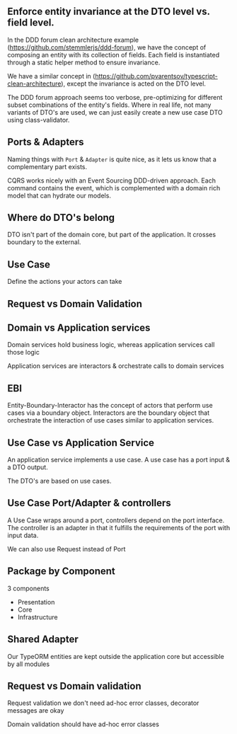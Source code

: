 ## Enforce entity invariance at the DTO level vs. field level.

In the DDD forum clean architecture example (https://github.com/stemmlerjs/ddd-forum), we have the concept of composing an entity with its collection of fields. Each field is instantiated through a static helper method to ensure invariance.

We have a similar concept in (https://github.com/pvarentsov/typescript-clean-architecture), except the invariance is acted on the DTO level.

The DDD forum approach seems too verbose, pre-optimizing for different subset combinations of the entity's fields. Where in real life, not many variants of DTO's are used, we can just easily create a new use case DTO using class-validator.

## Ports & Adapters

Naming things with `Port` & `Adapter` is quite nice, as it lets us know that a complementary part exists.

CQRS works nicely with an Event Sourcing DDD-driven approach. Each command contains the event, which is complemented with a domain rich model that can hydrate our models.

## Where do DTO's belong

DTO isn't part of the domain core, but part of the application. It crosses boundary to the external.

## Use Case

Define the actions your actors can take

## Request vs Domain Validation

## Domain vs Application services

Domain services hold business logic, whereas application services call those logic

Application services are interactors & orchestrate calls to domain services

## EBI

Entity-Boundary-Interactor has the concept of actors that perform use cases via a boundary object. Interactors are the boundary object that orchestrate the interaction of use cases similar to application services.

## Use Case vs Application Service

An application service implements a use case. A use case has a port input & a DTO output.

The DTO's are based on use cases.

## Use Case Port/Adapter & controllers

A Use Case wraps around a port, controllers depend on the port interface. The controller is an adapter in that it fulfills the requirements of the port with input data.

We can also use Request instead of Port

## Package by Component

3 components

- Presentation
- Core
- Infrastructure

## Shared Adapter

Our TypeORM entities are kept outside the application core but accessible by all modules

## Request vs Domain validation

Request validation we don't need ad-hoc error classes, decorator messages are okay

Domain validation should have ad-hoc error classes

